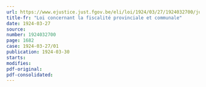 ```yaml
---
url: https://www.ejustice.just.fgov.be/eli/loi/1924/03/27/1924032700/justel
title-fr: "Loi concernant la fiscalité provinciale et communale"
date: 1924-03-27
source:
number: 1924032700
page: 1682
case: 1924-03-27/01
publication: 1924-03-30
starts:
modifies:
pdf-original:
pdf-consolidated:
---
```


